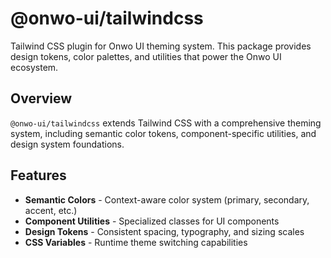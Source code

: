 # @onwo-ui/tailwindcss

Tailwind CSS plugin for Onwo UI theming system. This package provides design tokens, color palettes, and utilities that power the Onwo UI ecosystem.

## Overview

`@onwo-ui/tailwindcss` extends Tailwind CSS with a comprehensive theming system, including semantic color tokens, component-specific utilities, and design system foundations.

## Features

- **Semantic Colors** - Context-aware color system (primary, secondary, accent, etc.)
- **Component Utilities** - Specialized classes for UI components
- **Design Tokens** - Consistent spacing, typography, and sizing scales
- **CSS Variables** - Runtime theme switching capabilities
